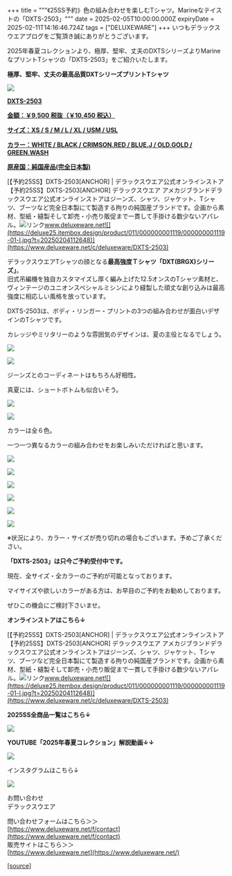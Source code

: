 +++
title = """《25SS予約》色の組み合わせを楽しむTシャツ。Marineなテイストの「DXTS-2503」"""
date = 2025-02-05T10:00:00.000Z
expiryDate = 2025-02-11T14:16:46.724Z
tags = ["DELUXEWARE"]
+++
いつもデラックスウエアブログをご覧頂き誠にありがとうございます。

2025年春夏コレクションより、極厚、堅牢、丈夫のDXTSシリーズよりMarineなプリントTシャツの「DXTS-2503」をご紹介いたします。

**極厚、堅牢、丈夫の最高品質DXTシリーズプリントTシャツ**

[![](https://stat.ameba.jp/user_images/20250205/15/deluxeware/cf/62/j/o0800080015540922757.jpg)](https://stat.ameba.jp/user_images/20250205/15/deluxeware/cf/62/j/o0800080015540922757.jpg)

**[DXTS-2503](https://www.deluxeware.net/c/deluxeware/DXTS-2503)**

**[金額：￥9,500 税抜（￥10,450 税込）](https://www.deluxeware.net/c/deluxeware/DXTS-2503)**

**[サイズ：XS / S / M / L / XL / USM / USL](https://www.deluxeware.net/c/deluxeware/DXTS-2503)**

**[カラー：WHITE / BLACK / CRIMSON.RED / BLUE.J / OLD.GOLD / GREEN.WASH](https://www.deluxeware.net/c/deluxeware/DXTS-2503)**

**[原産国：純国産品(完全日本製)](https://www.deluxeware.net/c/deluxeware/DXTS-2503)**

[【予約25SS】DXTS-2503\[ANCHOR\] | デラックスウエア公式オンラインストア【予約25SS】DXTS-2503\[ANCHOR\] デラックスウエア アメカジブランドデラックスウエア公式オンラインストアはジーンズ、シャツ、ジャケット、Tシャツ、ブーツなど完全日本製にて製造する拘りの純国産ブランドです。企画から素材、型紙・縫製そして卸売・小売り販促まで一貫して手掛ける数少ないアパレル。![リンク](https://c.stat100.ameba.jp/ameblo/symbols/v3.20.0/svg/gray/editor_link.svg)www.deluxeware.net![](https://deluxe25.itembox.design/product/011/000000001119/000000001119-01-l.jpg?t=20250204112648)](https://www.deluxeware.net/c/deluxeware/DXTS-2503)

デラックスウエアTシャツの顔となる**最高強度Ｔシャツ「DXT(BRGX)シリーズ」**。  
旧式吊編機を独自カスタマイズし厚く編み上げた12.5オンスのTシャツ素材と、ヴィンテージのユニオンスペシャルミシンにより縫製した頑丈な創り込みは最高強度に相応しい風格を放っています。

DXTS-2503は、ボディ・リンガー・プリントの3つの組み合わせが面白いデザインのTシャツです。

カレッジやミリタリーのような雰囲気のデザインは、夏の主役となるでしょう。

[![](https://stat.ameba.jp/user_images/20250205/15/deluxeware/3e/f6/j/o0800100015540911866.jpg)](https://stat.ameba.jp/user_images/20250205/15/deluxeware/3e/f6/j/o0800100015540911866.jpg)

[![](https://stat.ameba.jp/user_images/20250205/15/deluxeware/f9/f7/j/o0800100015540911860.jpg)](https://stat.ameba.jp/user_images/20250205/15/deluxeware/f9/f7/j/o0800100015540911860.jpg)

ジーンズとのコーディネートはもちろん好相性。

真夏には、ショートボトムも似合いそう。

[![](https://stat.ameba.jp/user_images/20250205/15/deluxeware/db/43/j/o0800100015540911856.jpg)](https://stat.ameba.jp/user_images/20250205/15/deluxeware/db/43/j/o0800100015540911856.jpg)

[![](https://stat.ameba.jp/user_images/20250205/15/deluxeware/ab/cf/j/o0800100015540911852.jpg)](https://stat.ameba.jp/user_images/20250205/15/deluxeware/ab/cf/j/o0800100015540911852.jpg)

カラーは全６色。

一つ一つ異なるカラーの組み合わせをお楽しみいただければと思います。

[![](https://stat.ameba.jp/user_images/20250205/16/deluxeware/aa/ad/j/o0800080015540929804.jpg)](https://stat.ameba.jp/user_images/20250205/16/deluxeware/aa/ad/j/o0800080015540929804.jpg)

[![](https://stat.ameba.jp/user_images/20250205/16/deluxeware/e1/62/j/o0800080015540929809.jpg)](https://stat.ameba.jp/user_images/20250205/16/deluxeware/e1/62/j/o0800080015540929809.jpg)

[![](https://stat.ameba.jp/user_images/20250205/16/deluxeware/d0/ba/j/o0800080015540929812.jpg)](https://stat.ameba.jp/user_images/20250205/16/deluxeware/d0/ba/j/o0800080015540929812.jpg)

[![](https://stat.ameba.jp/user_images/20250205/16/deluxeware/c3/bc/j/o0800080015540929816.jpg)](https://stat.ameba.jp/user_images/20250205/16/deluxeware/c3/bc/j/o0800080015540929816.jpg)

[![](https://stat.ameba.jp/user_images/20250205/16/deluxeware/fc/ce/j/o0800080015540929822.jpg)](https://stat.ameba.jp/user_images/20250205/16/deluxeware/fc/ce/j/o0800080015540929822.jpg)

[![](https://stat.ameba.jp/user_images/20250205/16/deluxeware/1a/cb/j/o0800080015540929825.jpg)](https://stat.ameba.jp/user_images/20250205/16/deluxeware/1a/cb/j/o0800080015540929825.jpg)

※状況により、カラー・サイズが売り切れの場合もございます。予めご了承ください。

**「DXTS-2503」は只今ご予約受付中です。**

現在、全サイズ・全カラーのご予約が可能となっております。

マイサイズや欲しいカラーがある方は、お早目のご予約をお勧めしております。

ぜひこの機会にご検討下さいませ。

**オンラインストアはこちら↓**

[【予約25SS】DXTS-2503\[ANCHOR\] | デラックスウエア公式オンラインストア【予約25SS】DXTS-2503\[ANCHOR\] デラックスウエア アメカジブランドデラックスウエア公式オンラインストアはジーンズ、シャツ、ジャケット、Tシャツ、ブーツなど完全日本製にて製造する拘りの純国産ブランドです。企画から素材、型紙・縫製そして卸売・小売り販促まで一貫して手掛ける数少ないアパレル。![リンク](https://c.stat100.ameba.jp/ameblo/symbols/v3.20.0/svg/gray/editor_link.svg)www.deluxeware.net![](https://deluxe25.itembox.design/product/011/000000001119/000000001119-01-l.jpg?t=20250204112648)](https://www.deluxeware.net/c/deluxeware/DXTS-2503)

**2025SS全商品一覧はこちら↓**

[![](https://stat.ameba.jp/user_images/20250114/17/deluxeware/cf/2d/j/o1200050015533133265.jpg?caw=800)](https://www.deluxeware.net/c/2025SSreserve)

**YOUTUBE「2025年春夏コレクション」解説動画↓↓**

**[![](https://stat.ameba.jp/user_images/20250108/16/deluxeware/ac/cf/j/o1200050015530951038.jpg?caw=800)](https://www.youtube.com/playlist?list=PLmcuUjZ67rhnclr762_W-zDg7FyyrNvqF)**

インスタグラムはこちら↓

[![](https://stat.ameba.jp/user_images/20240315/15/deluxeware/04/7f/j/o0800026015413271803.jpg?caw=800)](https://www.instagram.com/deluxeware/?hl=ja)

お問い合わせ  
デラックスウエア

問い合わせフォームはこちら＞＞  
[https://www.deluxeware.net/f/contact](https://www.deluxeware.net/f/contact)  
販売サイトはこちら＞＞  
[https://www.deluxeware.net](https://www.deluxeware.net/)

[[source]](https://ameblo.jp/deluxeware/entry-12885260439.html)

